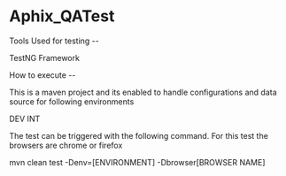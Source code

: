 # Aphix_QATest

Tools Used for testing --

TestNG Framework


How to execute --

This is a maven project and its enabled to handle configurations and data source for following environments

DEV
INT

The test can be triggered with the following command.
For this test the browsers are chrome or firefox

mvn clean test -Denv=[ENVIRONMENT] -Dbrowser[BROWSER NAME]

